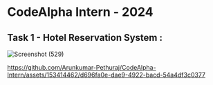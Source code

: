 # CodeAlpha Intern - 2024

## Task 1 - Hotel Reservation System :

![Screenshot (529)](https://github.com/Arunkumar-Pethuraj/CodeAlpha-Intern/assets/153414462/c1ec73ae-2128-44bb-ad46-929c7475424b)

https://github.com/Arunkumar-Pethuraj/CodeAlpha-Intern/assets/153414462/d696fa0e-dae9-4922-bacd-54a4df3c0377

<br>
